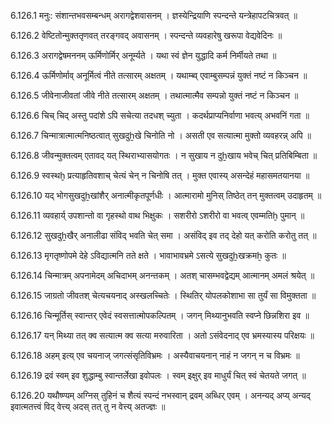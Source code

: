 6.126.1
मनुः:
संशान्तभवसम्बन्धम् अरागद्वेशवासनम् ।
ज्ञस्येन्द्रियाणि स्पन्दन्ते यन्त्रेहापटचित्रवत् ॥


6.126.2
वेष्टितोन्मुक्ततृणवत् तरङ्गवद् अवासनम् ।
स्पन्दन्ते व्यवहारेषु खरूपा वेद्यवेदिनः ॥


6.126.3
अरागद्वेषमननम् ऊर्मिणोर्मिर् अनूर्म्यते ।
यथा स्वं ज्ञेन युद्धादि कर्म निर्मीयते तथा ॥


6.126.4
ऊर्मिणोर्माव् अनूर्मित्वं नीते तत्सारम् अक्षतम् ।
यथाम्ब्व् एवाम्बुसम्पन्नं युक्तं नष्टं न किञ्चन ॥


6.126.5
जीवेनाजीवतां जीवे नीते तत्सारम् अक्षतम् ।
तथात्मात्मैव सम्पन्नो युक्तं नष्टं न किञ्चन ॥


6.126.6
चिच् चिद् अस्तु पदांशे ऽपि सचेत्या तदधश् च्युता ।
कदर्थप्राप्यनिर्वाणा भवत्य् अभवनिं गता ॥


6.126.7
चिन्मात्रात्मात्मनिष्ठत्वात् सुखदुẖखे चिनोति नो ।
असती एव सत्यात्मा मुक्तो व्यवहरन्न् अपि ॥


6.126.8
जीवन्मुक्तत्वम् एतावद् यत् स्थिराभ्यासयोगतः ।
न सुखाय न दुẖखाय भवेच् चित् प्रतिबिम्बिता ॥


6.126.9
स्वस्थḫ प्रत्याहृतिवशाच् चेत्यं चेन् न चिनोषि तत् ।
मुक्त एवास्य् असन्देहं महासमतयानया ॥


6.126.10
यद् भोगसुखदुẖखांशैर् अनात्मीकृतपूर्णधीः ।
आत्मारामो मुनिस् तिष्ठेत् तन् मुक्तत्वम् उदाहृतम् ॥


6.126.11
व्यवहार्य् उपशान्तो वा गृहस्थो वाथ भिक्षुकः ।
सशरीरो ऽशरीरो वा भवत्व् एवम्मतिḫ पुमान् ॥


6.126.12
सुखदुẖखैर् अनालीढा संविद् भवति चेत् समा ।
असंविद् इव तद् देहो यत् करोति करोतु तत् ॥


6.126.13
मृगतृष्णोपमे देहे ऽविद्यात्मनि तते क्षते ।
भावाभावभ्रमे ऽसत्ये सुखदुẖखक्रमẖ कुतः ॥


6.126.14
चिन्मात्रम् अपनामेदम् अचिदाभम् अनन्तकम् ।
अतश् चासम्भवद्वेद्यम् आत्मानम् अमलं श्रयेत् ॥


6.126.15
जाग्रतो जीवतश् चेत्यचयनाद् अस्खलच्चितेः ।
स्थितिर् योपलकोशाभा सा तुर्यं सा विमुक्तता ॥


6.126.16
चिन्मूर्तिस् स्वान्तर् एवेदं स्वसत्तात्मोपकल्पितम् ।
जगन् मिथ्यानुभवति स्वप्ने छिन्नशिरा इव ॥


6.126.17
यन् मिथ्या तत् क्व सत्यात्म क्व सत्या मरुवारिता ।
अतो ऽसंवेदनाद् एव भ्रमस्यास्य परिक्षयः ॥


6.126.18
अहम् इत्य् एव चयनाज् जगत्संसृतिविभ्रमः ।
अस्यैवाचयनान् नाहं न जगन् न च विभ्रमः ॥


6.126.19
द्रवं स्वम् इव शुद्धाम्बु स्वान्तर्लेखा इवोपलः ।
स्वम् इक्षुर् इव माधुर्यं चित् स्वं चेतयते जगत् ॥


6.126.20
यथौष्ण्यम् अग्निस् तुहिनं च शैत्यं स्पन्दं नभस्वान् द्रवम् अब्धिर् एवम् ।
अनन्यद् अप्य् अन्यद् इवात्मतत्त्वं विद् वेत्त्य् अदस् तत् तु न वेत्त्य् अतज्ज्ञः ॥

